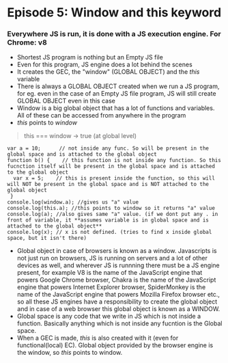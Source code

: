 # Episode 5: Window and this keyword

### Everywhere JS is run, it is done with a JS execution engine. For Chrome: v8

- Shortest JS program is nothing but an Empty JS file
- Even for this program, JS engine does a lot behind the scenes
- It creates the GEC, the "window" (GLOBAL OBJECT) and the *this* variable
- There is always a GLOBAL OBJECT created when we run a JS program, for eg. even in the case of an Empty JS file program, JS will still create GLOBAL OBJECT even in this case
- Window is a big global object that has a lot of functions and variables. All of these can be accessed from anywhere in the program
- *this* points to *window*
> this === window -> true (at global level)
```
var a = 10;      // not inside any func. So will be present in the global space and is attached to the global object
function b() {    // this function is not inside any function. So this fucnction itself will be present in the global space and is attached to the global object
  var x = 5;    // this is present inside the function, so this will will NOT be present in the global space and is NOT attached to the global object
 }
console.log(window.a); //gives us "a" value
console.log(this.a); //this points to window so it returns "a" value
console.log(a); //also gives same "a" value. (if we dont put any . in front of variable, it **assumes variable is in global space and is attached to the global object**
console.log(x); // x is not defined. (tries to find x inside global space, but it isn't there) 
```
- Global object in case of browsers is known as a window. Javascripts is not just run on browsers, JS is running on servers and a lot of other devices as well, and wherever JS is runnning there must be a JS engine present, for example V8 is the name of the JavaScript engine that powers Google Chrome browser, Chakra is the name of the JavaScript engine that powers Internet Explorer browser, SpiderMonkey is the name of the JavaScript engine that powers Mozilla Firefox browser etc., so all these JS engines have a responsibility to create the global object and  in case of a web browser this global object is known as a WINDOW.
- Global space is any code that we write in JS which is not inside a function. Basically anything which is not inside any fucntion is the Global space. 
- When a GEC is made, *this* is also created with it (even for functional(local) EC). Global object provided by the browser engine is the window, so *this* points to window.
